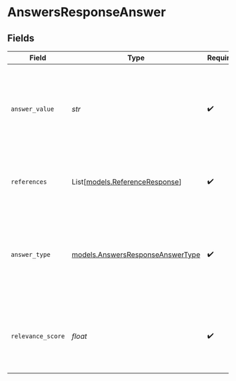 # AnswersResponseAnswer


## Fields

| Field                                                                                         | Type                                                                                          | Required                                                                                      | Description                                                                                   |
| --------------------------------------------------------------------------------------------- | --------------------------------------------------------------------------------------------- | --------------------------------------------------------------------------------------------- | --------------------------------------------------------------------------------------------- |
| `answer_value`                                                                                | *str*                                                                                         | :heavy_check_mark:                                                                            | The main response text. May be a certified answer or a generative answer produced by the LLM. |
| `references`                                                                                  | List[[models.ReferenceResponse](../models/referenceresponse.md)]                              | :heavy_check_mark:                                                                            | Supporting sources that were used to produce the answer.                                      |
| `answer_type`                                                                                 | [models.AnswersResponseAnswerType](../models/answersresponseanswertype.md)                    | :heavy_check_mark:                                                                            | Indicates whether the answer was extracted directly from documents or generated by the LLM.   |
| `relevance_score`                                                                             | *float*                                                                                       | :heavy_check_mark:                                                                            | Confidence score (0.0-1.0) reflecting how well the answer matches the query.                  |
